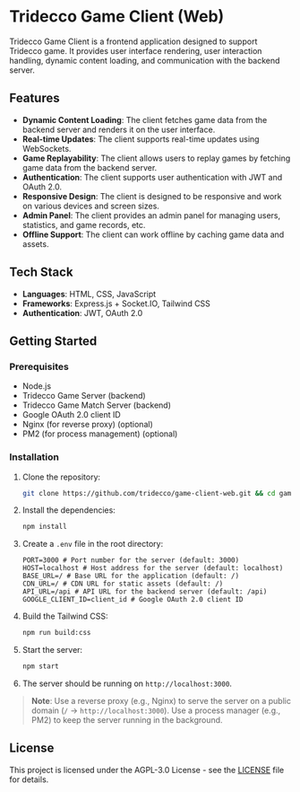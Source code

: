 # Tridecco Game Client (Web)

Tridecco Game Client is a frontend application designed to support Tridecco game. It provides user interface rendering, user interaction handling, dynamic content loading, and communication with the backend server.

## Features

- **Dynamic Content Loading**: The client fetches game data from the backend server and renders it on the user interface.
- **Real-time Updates**: The client supports real-time updates using WebSockets.
- **Game Replayability**: The client allows users to replay games by fetching game data from the backend server.
- **Authentication**: The client supports user authentication with JWT and OAuth 2.0.
- **Responsive Design**: The client is designed to be responsive and work on various devices and screen sizes.
- **Admin Panel**: The client provides an admin panel for managing users, statistics, and game records, etc.
- **Offline Support**: The client can work offline by caching game data and assets.

## Tech Stack

- **Languages**: HTML, CSS, JavaScript
- **Frameworks**: Express.js + Socket.IO, Tailwind CSS
- **Authentication**: JWT, OAuth 2.0

## Getting Started

### Prerequisites

- Node.js
- Tridecco Game Server (backend)
- Tridecco Game Match Server (backend)
- Google OAuth 2.0 client ID
- Nginx (for reverse proxy) (optional)
- PM2 (for process management) (optional)

### Installation

1. Clone the repository:

   ```bash
   git clone https://github.com/tridecco/game-client-web.git && cd game-client-web
   ```

2. Install the dependencies:

   ```bash
   npm install
   ```

3. Create a `.env` file in the root directory:

   ```env
   PORT=3000 # Port number for the server (default: 3000)
   HOST=localhost # Host address for the server (default: localhost)
   BASE_URL=/ # Base URL for the application (default: /)
   CDN_URL=/ # CDN URL for static assets (default: /)
   API_URL=/api # API URL for the backend server (default: /api)
   GOOGLE_CLIENT_ID=client_id # Google OAuth 2.0 client ID
   ```

4. Build the Tailwind CSS:

   ```bash
   npm run build:css
   ```

5. Start the server:

   ```bash
   npm start
   ```

6. The server should be running on `http://localhost:3000`.

> **Note**: Use a reverse proxy (e.g., Nginx) to serve the server on a public domain (`/` -> `http://localhost:3000`). Use a process manager (e.g., PM2) to keep the server running in the background.

## License

This project is licensed under the AGPL-3.0 License - see the [LICENSE](LICENSE) file for details.
